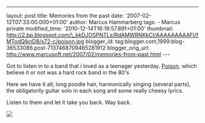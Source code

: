---
layout: post
title: Memories from the past date: '2007-02-12T07:33:00.000+01:00'
author: Marcus Hammarberg
tags: - Marcus
private modified_time: '2010-12-14T16:19:57.891+01:00' thumbnail:
http://2.bp.blogspot.com/\_kkDJOSPNTLs/RdAMWRNKkCI/AAAAAAAAAFI/fMTodQlknD8/s72-c/poison.jpg
blogger_id: tag:blogger.com,1999:blog-36533086.post-7137468709465281912
blogger_orig_url: http://www.marcusoft.net/2007/02/memories-from-past.html ---

<div>

Got to listen in to a band that i loved as a teenager yesterday.
[Poison](http://www.poisonweb.com/thepoisonwebhtml/poison_web_all.html),
which believe it or not was a hard rock band in the 80's

</div>

<div>

</div>



<div>

Here we have it all; long poodle hair, harmonically singing (several
parts), the obligatorily guitar solo in each song and some really cheesy
lyrics.

</div>

<div>

</div>



<div>

Listen to them and let it take you back. Way back.

</div>



[<img
src="http://2.bp.blogspot.com/_kkDJOSPNTLs/RdAMWRNKkCI/AAAAAAAAAFI/fMTodQlknD8/s320/poison.jpg"
id="BLOGGER_PHOTO_ID_5030534360488120354" style="CURSOR: hand"
data-border="0" />](http://2.bp.blogspot.com/_kkDJOSPNTLs/RdAMWRNKkCI/AAAAAAAAAFI/fMTodQlknD8/s1600-h/poison.jpg)
